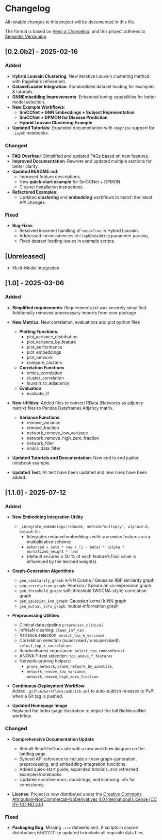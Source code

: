 # Changelog

All notable changes to this project will be documented in this file.

The format is based on [Keep a Changelog](https://keepachangelog.com/en/1.0.0/),
and this project adheres to [Semantic Versioning](https://semver.org/).

## [0.2.0b2] - 2025-02-16

### **Added**
- **Hybrid Louvain Clustering**: New iterative Louvain clustering method with PageRank refinement.
- **DatasetLoader Integration**: Standardized dataset loading for examples & tutorials.
- **GNNEmbedding Improvements**: Enhanced tuning capabilities for better model selection.
- **New Example Workflows**:
  - **SmCCNet + GNN Embeddings + Subject Representation**
  - **SmCCNet + DPMON for Disease Prediction**
  - **Hybrid Louvain Clustering Example**
- **Updated Tutorials**: Expanded documentation with `nbsphinx` support for `.ipynb` notebooks.

### **Changed**
- **FAQ Overhaul**: Simplified and updated FAQs based on new features.
- **Improved Documentation**: Rewrote and updated multiple sections for better clarity.
- **Updated README.md**:
  - Improved feature descriptions.
  - New **quick-start example** for SmCCNet + DPMON.
  - Cleaner installation instructions.
- **Refactored Examples**:
  - Updated **clustering** and **embedding** workflows to match the latest API changes.

### **Fixed**
- **Bug Fixes**:
  - Resolved incorrect handling of `tune=True` in Hybrid Louvain.
  - Addressed inconsistencies in `GraphEmbedding` parameter parsing.
  - Fixed dataset loading issues in example scripts.

## **[Unreleased]**
- Multi-Modal Integration

## [1.0] - 2025-03-06

### **Added**
- **Simplified requirements**: Requirements.txt was severely simplified. Addtionally removed unnecessary imports from core package
- **New Metrics**: New correlation, evaluations and plot python files
  - **Plotting Functions**:
    - plot_variance_distribution
    - plot_variance_by_feature
    - plot_performance
    - plot_embeddings
    - plot_network
    - compare_clusters
  - **Correlation Functions**
    - omics_correlation
    - cluster_correlation
    - louvain_to_adjacency
  - **Evaluation**
    - evaluate_rf
- **New Utilities**: Added files to convert RData (Networks as adjency matrix) files to Pandas Dataframes Adjancy matrix.
  - **Variance Functions**:
    - remove_variance
    - remove_fraction
    - network_remove_low_variance
    - network_remove_high_zero_fraction
    - network_filter
    - omics_data_filter

- **Updated Tutorials and Documentation**: New end to end jupiter notebook example.
- **Updated Test**: All test have been updated and new ones have been added.

## [1.1.0] - 2025-07-12

### **Added**
- **New Embedding Integration Utility**
  - `_integrate_embeddings(reduced, method="multiply", alpha=2.0, beta=0.5)`: 
    - Integrates reduced embeddings with raw omics features via a multiplicative scheme:  
    - `enhanced = beta * raw + (1 - beta) * (alpha * normalized_weight * raw)`  
    - (default ensures ≥ 50 % of each feature’s final value is influenced by the learned weights).

- **Graph-Generation Algorithms**
  - `gen_similarity_graph`: k-NN Cosine / Gaussian RBF similarity graph  
  - `gen_correlation_graph`: Pearson / Spearman co-expression graph  
  - `gen_threshold_graph`: soft-threshold (WGCNA-style) correlation graph  
  - `gen_gaussian_knn_graph`: Gaussian kernel k-NN graph  
  - `gen_mutual_info_graph`: mutual-information graph

- **Preprocessing Utilities**
  - Clinical data pipeline `preprocess_clinical`
  - Inf/NaN cleaning: `clean_inf_nan`
  - Variance selection: `select_top_k_variance`
  - Correlation selection (supervised / unsupervised): `select_top_k_correlation`
  - RandomForest importance: `select_top_randomforest`
  - ANOVA F-test selection: `top_anova_f_features`
  - Network-pruning helpers:  
      - `prune_network`, `prune_network_by_quantile`,  
      - `network_remove_low_variance`, `network_remove_high_zero_fraction`

- **Continuous-Deployment Workflow**  
  Added `.github/workflows/publish.yml` to auto-publish releases to PyPI when a Git tag is pushed.

- **Updated Homepage Image**  
  Replaced the index-page illustration to depict the full BioNeuralNet workflow.

### **Changed**
- **Comprehensive Documentation Update**
  - Rebuilt ReadTheDocs site with a new workflow diagram on the landing page.  
  - Synced API reference to include all new graph-generation, preprocessing, and embedding-integration functions.  
  - Added quick-start guide, expanded tutorials, and refreshed examples/notebooks.  
  - Updated narrative docs, docstrings, and licencing info for consistency.

- **License**: Project is now distributed under the [Creative Commons Attribution-NonCommercial-NoDerivatives 4.0 International License (CC BY-NC-ND 4.0)](https://creativecommons.org/licenses/by-nc-nd/4.0/).

### **Fixed**
- **Packaging Bug**: Missing `.csv` datasets and `.R` scripts in source distribution; `MANIFEST.in` updated to include all requisite data files.
